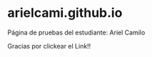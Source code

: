 # arielcami.github.io

Página de pruebas del estudiante: Ariel Camilo

Gracias por clickear el Link!!